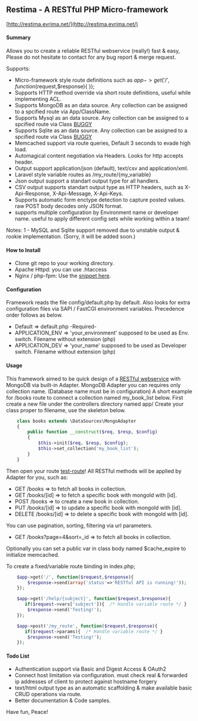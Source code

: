 ## Restima - A RESTful PHP Micro-framework ##
[http://restima.evrima.net/](http://restima.evrima.net/)

#### Summary ####
Allows you to create a reliable RESTful webservice (really!) fast & easy,
Please do not hesitate to contact for any bug report & merge request.

Supports:
* Micro-framework style route definitions such as $app->get('/', function($request,$response){ });
* Supports HTTP method override via short route definitions, useful while implementing ACL.
* Supports MongoDB as an data source. Any collection can be assigned to a spcified route via App/ClassName.
* Supports Mysql as an data source. Any collection can be assigned to a spcified route via Class [BUGGY](#1)
* Supports Sqlite as an data source. Any collection can be assigned to a spcified route via Class [BUGGY](#1)
* Memcached support via route queries, Default 3 seconds to evade high load.
* Automagical content negotiation via Headers. Looks for http accepts header.
* Output support application/json (default), text/csv and application/xml.
* Laravel style variable routes as /my_route/{my_variable}
* Json output support a standart output type for all handlers.
* CSV output supports standart output type as HTTP headers, such as X-Api-Response, X-Api-Message, X-Api-Keys.
* Supports automatic form enctype detection to capture posted values. raw POST body decodes only JSON format.
* supports multiple configuration by Environment name or developer name. useful to apply different config sets while working within a team!

Notes: 1 - MySQL and Sqlite support removed due to unstable output & rookie implementation. (Sorry, it will be added soon.)

#### How to Install #####
* Clone git repo to your working directory.
* Apache Httpd: you can use .htaccess
* Nginx / php-fpm: Use the [snippet here](https://gist.github.com/risyasin/8677470).


#### Configuration #####
Framework reads the file config/default.php by default.
Also looks for extra configuration files via SAPI / FastCGI environment variables.
Precedence order follows as below.
* Default => default.php -Required-
* APPLICATION_ENV => 'your_environment' supposed to be used as Env. switch. Filename without extension (php)
* APPLICATION_DEV => 'your_name' supposed to be used as Developer switch. Filename without extension (php)


#### Usage #####
This framework aimed to be quick design of a [RESTful webservice](https://blog.apigee.com/detail/restful_api_design) with MongoDB via built-in Adapter. MongoDB Adapter you can requires only collection name. (Database name must be in configuration)
A short example for /books route to connect a collection named my_book_list below.
First create a new file under the controllers directory named app/
Create your class proper to filename, use the skeleton below.

``` php
    class books extends \DataSources\MongoAdapter
    {
        public function __construct($req, $resp, $config)
        {
            $this->init($req, $resp, $config);
            $this->set_collection('my_book_list');
        }
    }
```
Then open your route [test-route](http://localhost/restima/books/)!
All RESTful methods will be applied by Adapter for you, such as:
* GET /books => to fetch all books in collection.
* GET /books/[id] => to fetch a specific book with mongoId with [id].
* POST /books => to create a new book in collection.
* PUT /books/[id] => to update a specific book with mongoId with [id].
* DELETE /books/[id] => to delete a specific book with mongoId with [id].

You can use pagination, sorting, filtering via url parameters.
* GET /books?page=4&sort=_id => to fetch all books in collection.

Optionally you can set a public var in class body named $cache_expire to initialize memcached.

To create a fixed/variable route binding in index.php;
 ``` php
     $app->get('/', function($request,$response){
         $response->send(array('status'=>'RESTful API is running!'));
     });

     $app->get('/help/{subject}', function($request,$response){
        if($request->vars['subject']){  /* Handle variable route */ }
         $response->send('Testing!');
     });

     $app->post('/my_route', function($request,$response){
        if($request->params){  /* Handle variable route */ }
         $response->send('Testing!');
     });
 ```


#### Todo List ####
* Authentication support via Basic and Digest Access & OAuth2
* Connect host limitation via configuration. must check real & forwarded ip addresses of client to protect against hostname forgery
* text/html output type as an automatic scaffolding & make available basic CRUD operations via route.
* Better documentation & Code samples.


Have fun, Peace!